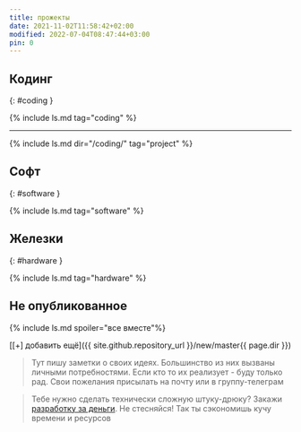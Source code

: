 ```yaml
---
title: прожекты
date: 2021-11-02T11:58:42+02:00
modified: 2022-07-04T08:47:44+03:00
pin: 0
---
```


## Кодинг  
{: #coding }

{% include ls.md tag="coding" %}

---

{% include ls.md dir="/coding/" tag="project" %}

## Софт  
{: #software }

{% include ls.md tag="software" %}

## Железки
{: #hardware }

{% include ls.md tag="hardware" %}

## Не опубликованное
{% include ls.md spoiler="все вместе"%}

[[+] добавить ещё]({{ site.github.repository_url }}/new/master{{ page.dir }})

> Тут пишу заметки о своих идеях. 
> Большинство из них вызваны личными потребностями. 
> Если кто то их реализует - буду только рад. 
> Свои пожелания присылать на почту или в группу-телеграм

> Тебе нужно сделать технически сложную штуку-дрюку? 
> Закажи [разработку за деньги](../about.md). Не стесняйся! Так ты сэкономишь кучу времени и ресурсов
